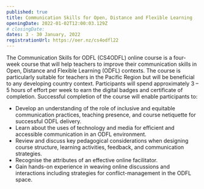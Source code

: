 ```yaml
---
published: true
title: Communication Skills for Open, Distance and Flexible Learning
openingDate: 2022-01-02T12:00:03.129Z
# closingDate:
dates: 3 - 30 January, 2022
registrationUrl: https://oer.nz/cs4odfl22
---
```


The Communication Skills for ODFL (CS4ODFL) online course is a four-week course that will help teachers to improve their communication skills in Open, Distance and Flexible Learning (ODFL) contexts. The course is particularly suitable for teachers in the Pacific Region but will be beneficial to any developing country context. Participants will spend approximately 3 – 5 hours of effort per week to earn the digital badges and certificate of completion. Successful completion of the course will enable participants to:

- Develop an understanding of the role of inclusive and equitable communication practices, teaching presence, and course netiquette for successful ODFL delivery.
- Learn about the uses of technology and media for efficient and accessible communication in an ODFL environment.
- Review and discuss key pedagogical considerations when designing course structure, learning activities, feedback, and communication strategies.
- Recognise the attributes of an effective online facilitator.
- Gain hands-on experience in weaving online discussions and interactions including strategies for conflict-management in the ODFL space.
